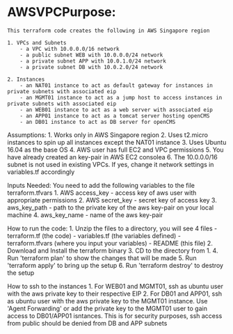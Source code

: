 # AWSVPCPurpose:
	This terraform code creates the following in AWS Singapore region

	1. VPCs and Subnets
		- a VPC with 10.0.0.0/16 network
		- a public subnet WEB with 10.0.0.0/24 network
		- a private subnet APP with 10.0.1.0/24 network
		- a private subnet DB with 10.0.2.0/24 network 

	2. Instances
		- an NAT01 instance to act as default gateway for instances in private subnets with associated eip
		- an MGMT01 instance to act as a jump host to access instances in private subnets with associated eip
		- an WEB01 instance to act as a web server with associated eip
		- an APP01 instance to act as a tomcat server hosting openCMS
		- an DB01 instance to act as DB server for openCMS

Assumptions:
	1. Works only in AWS Singapore region
	2. Uses t2.micro instances to spin up all instances except the NAT01 instance
	3. Uses Ubuntu 16.04 as the base OS
	4. AWS user has full EC2 and VPC permissions
	5. You have already created an key-pair in AWS EC2 consolea
	6. The 10.0.0.0/16 subnet is not used in existing VPCs. If yes, change it network settings in variables.tf accordingly

Inputs Needed:
	You need to add the following variables to the file terraform.tfvars
		1. AWS access_key - access key of aws user with appropriate permissions
		2. AWS secret_key - secret key of access key
		3. aws_key_path - path to the private key of the aws key-pair on your local machine
		4. aws_key_name - name of the aws key-pair

How to run the code:
	1. Unzip the files to a directory, you will see 4 files
		- terraform.tf (the code)
		- variables.tf (the variables defined)
		- terraform.tfvars (where you input your variables)
		- README (this file)
	2. Download and Install the terraform binary
	3. CD to the directory from 1.
	4. Run 'terraform plan' to show the changes that will be made
	5. Run 'terraform apply' to bring up the setup
	6. Run 'terraform destroy' to destroy the setup

How to ssh to the instances
	1. For WEB01 and MGMT01, ssh as ubuntu user with the aws private key to their respective EIP
	2. For DB01 and APP01, ssh as ubuntu user with the aws private key to the MGMT01 instance. Use 'Agent Forwarding' or add the private key to the MGMT01 user to gain access to DB01/APP01 isntances. This is for security purposes, ssh access from public should be denied from DB and APP subnets
